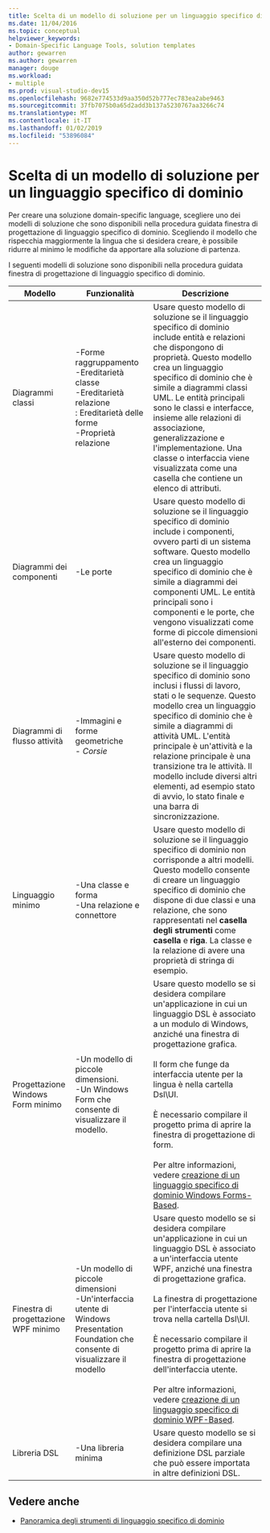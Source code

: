 ```yaml
---
title: Scelta di un modello di soluzione per un linguaggio specifico di dominio
ms.date: 11/04/2016
ms.topic: conceptual
helpviewer_keywords:
- Domain-Specific Language Tools, solution templates
author: gewarren
ms.author: gewarren
manager: douge
ms.workload:
- multiple
ms.prod: visual-studio-dev15
ms.openlocfilehash: 9682e774533d9aa350d52b777ec783ea2abe9463
ms.sourcegitcommit: 37fb7075b0a65d2add3b137a5230767aa3266c74
ms.translationtype: MT
ms.contentlocale: it-IT
ms.lasthandoff: 01/02/2019
ms.locfileid: "53896084"
---
```

# <a name="choosing-a-domain-specific-language-solution-template"></a>Scelta di un modello di soluzione per un linguaggio specifico di dominio
Per creare una soluzione domain-specific language, scegliere uno dei modelli di soluzione che sono disponibili nella procedura guidata finestra di progettazione di linguaggio specifico di dominio. Scegliendo il modello che rispecchia maggiormente la lingua che si desidera creare, è possibile ridurre al minimo le modifiche da apportare alla soluzione di partenza.

 I seguenti modelli di soluzione sono disponibili nella procedura guidata finestra di progettazione di linguaggio specifico di dominio.

|Modello|Funzionalità|Descrizione|
|-|-|-|
|Diagrammi classi|-Forme raggruppamento<br />-Ereditarietà classe<br />-Ereditarietà relazione<br />: Ereditarietà delle forme<br />-Proprietà relazione|Usare questo modello di soluzione se il linguaggio specifico di dominio include entità e relazioni che dispongono di proprietà. Questo modello crea un linguaggio specifico di dominio che è simile a diagrammi classi UML. Le entità principali sono le classi e interfacce, insieme alle relazioni di associazione, generalizzazione e l'implementazione. Una classe o interfaccia viene visualizzata come una casella che contiene un elenco di attributi.|
|Diagrammi dei componenti|-Le porte|Usare questo modello di soluzione se il linguaggio specifico di dominio include i componenti, ovvero parti di un sistema software. Questo modello crea un linguaggio specifico di dominio che è simile a diagrammi dei componenti UML. Le entità principali sono i componenti e le porte, che vengono visualizzati come forme di piccole dimensioni all'esterno dei componenti.|
|Diagrammi di flusso attività|-Immagini e forme geometriche<br />-   *Corsie*|Usare questo modello di soluzione se il linguaggio specifico di dominio sono inclusi i flussi di lavoro, stati o le sequenze. Questo modello crea un linguaggio specifico di dominio che è simile a diagrammi di attività UML. L'entità principale è un'attività e la relazione principale è una transizione tra le attività. Il modello include diversi altri elementi, ad esempio stato di avvio, lo stato finale e una barra di sincronizzazione.|
|Linguaggio minimo|-Una classe e forma<br />-Una relazione e connettore|Usare questo modello di soluzione se il linguaggio specifico di dominio non corrisponde a altri modelli. Questo modello consente di creare un linguaggio specifico di dominio che dispone di due classi e una relazione, che sono rappresentati nel **casella degli strumenti** come **casella** e **riga**. La classe e la relazione di avere una proprietà di stringa di esempio.|
|Progettazione Windows Form minimo|-Un modello di piccole dimensioni.<br />-Un Windows Form che consente di visualizzare il modello.|Usare questo modello se si desidera compilare un'applicazione in cui un linguaggio DSL è associato a un modulo di Windows, anziché una finestra di progettazione grafica.<br /><br /> Il form che funge da interfaccia utente per la lingua è nella cartella Dsl\UI.<br /><br /> È necessario compilare il progetto prima di aprire la finestra di progettazione di form.<br /><br /> Per altre informazioni, vedere [creazione di un linguaggio specifico di dominio Windows Forms-Based](../modeling/creating-a-windows-forms-based-domain-specific-language.md).|
|Finestra di progettazione WPF minimo|-Un modello di piccole dimensioni<br />-Un'interfaccia utente di Windows Presentation Foundation che consente di visualizzare il modello|Usare questo modello se si desidera compilare un'applicazione in cui un linguaggio DSL è associato a un'interfaccia utente WPF, anziché una finestra di progettazione grafica.<br /><br /> La finestra di progettazione per l'interfaccia utente si trova nella cartella Dsl\UI.<br /><br /> È necessario compilare il progetto prima di aprire la finestra di progettazione dell'interfaccia utente.<br /><br /> Per altre informazioni, vedere [creazione di un linguaggio specifico di dominio WPF-Based](../modeling/creating-a-wpf-based-domain-specific-language.md).|
|Libreria DSL|-Una libreria minima|Usare questo modello se si desidera compilare una definizione DSL parziale che può essere importata in altre definizioni DSL.|

## <a name="see-also"></a>Vedere anche

- [Panoramica degli strumenti di linguaggio specifico di dominio](../modeling/overview-of-domain-specific-language-tools.md)
